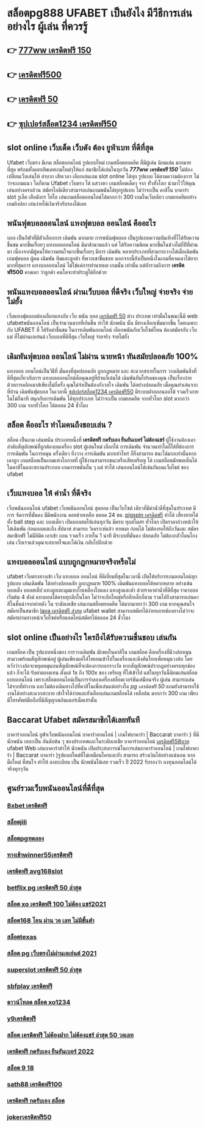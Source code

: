 # สล็อตpg888 UFABET เป็นยังไง มีวีธีการเล่นอย่างไร ผู้เล่น ที่ควรรู้ 

## 👉 [777ww เครดิตฟรี 150](https://mabet.net/register/)
## 👉 [เครดิตฟรี500](https://mabet.net/)
## 👉 [เครดิตฟรี 50](https://mabet.net/credit-free-50/)
## 👉 [ซุปเปอร์สล็อต1234 เครดิตฟรี50](https://member.mabet.net/?action=login)

##  slot online เว็บเด็ด เว็บดัง ต้อง  ยูฟ่าเบท ที่ดีที่สุด

Ufabet เว็บตรง มีเกม สล็อตออนไลน์ รูปแบบใหม่ เกมสล็อตยอดฮิต ที่มีผู้เล่น นิยมเล่น มากมายที่สุด  พร้อมทั้งคอยอัพเดทเกมใหม่ๆให้แก่ สมาชิกได้เล่นในทุกวัน ***777ww เครดิตฟรี 150***   ไม่ต้องเปลี่ยนเว็บเล่นให้ ลำบาก เสียเวลา เลือกเล่นเกม slot online ได้ทุก รูปแบบ ได้ตามความต้องการ  ไม่ว่าจะเกมแนว ใดก็ตาม Ufabet เว็บตรง ได้ แสวงหา เกมสล็อตเด็ดๆ จาก ทั่วทั้งโลก นำมาไว้ให้คุณเล่นอย่างครบถ้วน  สมัครไอดีเดียวสามารถเล่นเกมพนันได้ทุกรูปแบบ ไม่ว่าจะเป็น คาสิโน บาคาร่า  slot  รูเล็ต เสือมังกร ไฮโล เล่นเกมสล็อตออนไลน์ได้มากกว่า 300 เกมในเว็บเดียว เกมยอดฮิตอย่างเกมยิงปลา เล่นง่ายได้เงินจริงรับรองได้เลย


##  พนันฟุตบอลออนไลน์   แทงฟุตบอล ออนไลน์ คืออะไร

 บอล  เป็นกีฬาที่มีตัวเลือกการ เดิมพัน มากมาย การพนันฟุตบอล  เป็นรูปแบบความบันเทิงที่ไได้รับความชื่นชม มากขึ้นเรื่อยๆ  แทงบอลออนไลน์  มีมาช้านานแล้ว แต่ ได้รับความนิยม มากขึ้นในช่วงไม่กี่ปีที่ผ่านมา เนื่องจากมีผู้คนให้ความสนใจมากขึ้นเรื่อยๆ มีการ เดิมพัน หลายประเภทที่สามารถวางได้เมื่อเดิมพันเกมฟุตบอล   ผู้คน เดิมพัน ทีมและลูกค้า ที่พวกเขาชื่นชอบ นอกจากนี้ยังเป็นหนึ่งในเกมที่คาดเดาได้ยากมากที่สุดการ แทงบอลออนไลน์  ไม่ใช่แค่การทำนายผล เกมนั้น เท่านั้น แต่ยังรวมถึงการ **เครดิตฟรี500** คาดเดา ว่าลูกค้า คนใดจะทำประตูได้อีกด้วย

## พนันแทงบอลออนไลน์  ผ่านเว็บบอล ที่ดีจริง เว็บใหญ่ จ่ายจริง จ่ายไม่ยั้ง

 เว็บแทงฟุตบอลต้องเลือกแทงกับ เว็บ พนัน บอล [เครดิตฟรี 50](https://member.mabet.net/?action=login) ต่าง ประเทศ เท่านั้นในขณะนี้มี web ufabetพนันออนไลน์ เป็นจำนวนมากที่เกิดขึ้น ทำให้ นักพนัน นั้น มีทางเลือกเพิ่มมากขึ้น โดยเฉพาะกับ UFABET ที่   ได้รับคำชื่นชม ในการเดิมพันออนไลน์ เลือกพนันกับเว็บไซต์ไหน ต้องสมัครกับ เว็บแม่ ที่ไม่ผ่านเอเย่นต์  เว็บบอลที่ดีที่สุด เว็บใหญ่ จ่ายจริง จ่ายไม่ยั้ง

##  เดิมพันฟุตบอล ออนไลน์ ไม่ผ่าน นายหน้า  ทันสมัยปลอดภัย 100%

แทงบอล ออนไลน์เป็นวิธีที่ มั่นคงที่สุดปลอดภัย ถูกกฎหมาย และ สะดวกสบายในการ วางเดิมพันสิ่งที่ดีที่สุดเกี่ยวกับการ แทงบอลออนไลน์คือคุณอยู่ที่บ้านก็เล่นได้ เดิมพันทีมโปรดของคุณ เป็นเรื่องง่ายด้วยการคลิกเมาส์เพียงไม่กี่ครั้ง คุณไม่จำเป็นต้องกังวลใจ เดิมพัน ได้อย่างปลอดภัย เมื่อคุณทำเล่นจากที่บ้าน เดิมพันฟุตบอล  ในเวลานี้ [ซุปเปอร์สล็อต1234 เครดิตฟรี50](https://mabet.net/20-free-100/)  มีระบบฝากถอนออโต้ รวดเร็วถายในไม่กี่นาที  สนุกกับการเดิมพัน ได้ทุกประเภท ไม่ว่าจะเป็น เกมยอดฮิต  จากทั่วโลก slot มากกว่า 300 เกม จากทั่วโลก ได้ตลอด 24 ชั่วโมง


## สล็อต  คืออะไร ทำไมคนถึงชอบเล่น ?

สล็อต เป็นเกม  เล่นพนัน ประเภทหนึ่งที่ **เครดิตฟรี กดรับเอง ยืนยันเบอร์ ไม่ต้องแชร์** ผู้ใช้งานต้องเดาลำดับสัญลักษณ์ที่ถูกต้องบนเครื่อง slot   ผู้เล่นใหม่  เลือกได้  การเดิมพัน จำนวนเท่าใดก็ได้ที่ต้องการ การเดิมพัน ในการหมุน ครั้งเดียว ยิ่งวาง การเดิมพัน มากเท่าไหร่ ก็ยิ่งสามารถ ชนะได้มากเท่านั้นหากเดาถูก  เกมสล็อตเป็นเกมแห่งโอกาสที่ ผู้ใช้งานสามารถชนะหรือเสียเหรียญ ได้  เกมสล็อตมักพบเห็นได้ในคาสิโนและสถานประกอบ  เกมการพนันอื่น ๆ แต่ ทำได้ เล่นออนไลน์ได้เช่นกันบนเว็บไชต์ ของ ufabet 


## เว็บแทงบอล  ให้ ค่าน้ำ  ที่ดีจริง 

 เว็บพนันออนไลน์   ufabet   เว็บพนันออนไลน์  สุดยอด เป็นเว็บไซต์ เดียวที่มีค่าน้ำดีที่สุดในประเทศ มีการ จัดการที่มั่นคง มีมีพนักงาน คอยช่วยเหลือ ตลอด 24 ชม.  [pigspin เครดิตฟรี](https://mabet.net/register/)   ทำได้  เสี่ยงทายได้ทั้ง ball step และ บอลเดี่ยว เปิดบอลสดให้เล่นทุกวัน มีครบ ทุกสโมสร ทั่วโลก เปิดราคาล่วงหน้าให้ได้เดิมพัน ก่อนบอลเตะถึง  สัปดาห์  สามารถ วิเคราะห์แล้ว ทายผล ก่อนได้ ไม่ต้องรอให้ถึงวันเตะ สมัครสมาชิกฟรี  ไม่มีลิมิต   เอาเข้า ถอน  รวดเร็ว ภายใน 1 นาที มีระบบที่มั่นคง ปลอดภัย ไม่ต้องกลัวโดนโกง เล่น เว็บเราแล้วคุณจะสบายใจและได้เงิน กลับไปอีกด้วย

## แทงบอลออนไลน์ แบบถูกฏกหมายจริงหรือไม่ 

 ufabet เว็บตรงทางเข้า  เว็บ แทงบอล ออนไลน์ ที่ดีเยี่ยมที่สุดในเวลานี้ เปิดให้บริการเกมออนไลน์ทุก รูปแบบ   เล่นเดิมพัน ได้อย่างปลอดภัย ถูกกฏหมาย 100% เดิมพันแทงบอลได้หลากหลาย  อย่างเช่นบอลเต็ง บอลสเต็ป แทงลูกเตะมุมแทงใบเหลืองใบแดง แทงสูงและต่ำ ด้วยราคาค่าน้ำที่ดีที่สุด ราคาบอลเริ่มต้น 4 ตังค์ แทงบอลได้ครบทุกลีกในโลก ไม่ว่าจะลีกใหญ่หรือลีกเล็กก็ตาม รวมไปถึงสามารถเล่นคาสิโนชั้นนำจากค่ายดัง ใน ระดับเอเชีย เล่นเกมสล็อตยอดฮิต ได้มากมายกว่า 300 เกม หากคุณสนใจสมัครเป็นสมาชิก  [lava เครดิตฟรี ล่าสุด](https://mabet.net/credit-free-50/) ufabet wallet  สามารถสมัครได้ง่ายหลายช่องทางไม่ว่าจะสมัครผ่านทางหน้าเว็บไซค์หรือแอดไลน์สมัครได้ตลอด 24 ชั่วโมง

##  slot online  เป็นอย่างไร ใครถึงได้รับความชื่นชอบ เล่นกัน

 เกมสล็อต เป็น รูปแบบหนึ่งของ การวางเดิมพัน  มักพบในคาสิโน   เกมสล็อต  คือเครื่องที่มีวงล้อหมุนสามวงพร้อมสัญลักษณ์อยู่ ผู้เล่นเพียงแค่ใส่โทเคนเข้าไปในเครื่องและดึงคันโยกเพื่อหมุนวงล้อ โดยหวังว่าวงล้อจะหยุดหมุนบนสัญลักษณ์ที่จะต้องการออกรางวัล หากสัญลักษณ์ปรากฏอย่างครบทุกช่องแล้ว ก็จะได้ รับค่าตอบแทน ตั้งแต่ 1x ถึง 100x ของ เหรียญ ที่ใส่เข้าไป แต่ในทุกวันนี้นิยมเล่นสล็อตแบบออนไลน์ เพราะสล็อตออนไลน์เป็นการจำลองเครื่องสล็อตเวอร์ชันเสมือนจริง ผู้เล่น สามารถเล่นได้จากที่ทำงาน และไม่ต้องเดินทางไปที่คาสิโนเพื่อเล่นแต่อย่างใด *pg เครดิตฟรี 50* แถมยังสามารถใช้งานได้อย่างสะดวกสะบาย เข้าใจได้ง่ายและยังเลือกเล่นเกมสล็อตได้ เหลือล้น มากกว่า 300 เกม เพียงมีโทรศัพท์มือถือที่มีสัญญาณอินเตอร์เน็ตเท่านั้น 


##  Baccarat  Ufabet  สมัครสมาชิกได้เลยทันที

บาคาร่าออนไลน์   ยูฟ่าเว็บพนันออนไลน์  บาคาร่าออนไลน์ | เกมไพ่บาคาร่า | Baccarat บาคาร่า } ที่มีนักพนัน  เยอะเป็น อันดับต้น ๆ ของประเทศและในระดับเอเชีย บาคาร่าออนไลน์ [เครดิตฟรี58บาท](https://mabet.net/) ufabet  Web เล่นบาคาร่าทำให้ นักพนัน เปิดประสบการณ์ในการเล่นบาคาร่าออนไลน์ | เกมไพ่บาคาร่า | Baccarat บาคาร่า }รูปแบบใหม่ที่ไม่เหมือนใครและยัง สามารถ สร้างเงินได้อย่างแน่นอน หากมือใหม่ ที่สนใจ   ทำให้ ลงทะเบียน เป็น นักพนันได้เลย รวดเร็ว   ปี 2022 รับรองว่า ลงทุนออนไลน์ได้จริงทุกๆวัน


## ศูนย์รวมเว็บพนันออนไลน์ที่ดีที่สุด

### [8xbet เครดิตฟรี](https://atom.io/themes/สมัคร%20Slot%20PG%20สล็อต%20888%20คา%20สิ%20โน%20ออนไลน์%20008%20สล็อต%2020%20รับ%20100%20เว็บตรง100%)
### [สล็อตjili](https://atom.io/themes/สมัคร%20Slot%20PG%20เครดิตฟรี%20100%20ทํา%20ยอด%20500%20ถอนได้%20300%20008%20สล็อต%2020%20รับ%20100%20เว็บตรง100%)
### [สล็อตpgทดลอง](https://atom.io/themes/สมัคร%20Slot%20PG%20สล็อต%20เติมเงินผ่าน%20เบอร์%20โทรศัพท์%20008%20สล็อต%2020%20รับ%20100%20เว็บตรง100%)
### [ทางเข้าwinner55เครดิตฟรี](https://atom.io/themes/สมัคร%20Slot%20PG%20wow%20slot666%20เครดิตฟรี%20100%20008%20สล็อต%2020%20รับ%20100%20เว็บตรง100%)
### [เครดิตฟรี avg168slot](https://atom.io/themes/สมัคร%20Slot%20PG%20pg%20888%20เครดิตฟรี%20008%20สล็อต%2020%20รับ%20100%20เว็บตรง100%)
### [betflix pg เครดิตฟรี 50 ล่าสุด](https://atom.io/themes/สมัคร%20Slot%20PG%20เครดิตฟรี%20100%20เคยฝาก%20ได้%20120%20008%20สล็อต%2020%20รับ%20100%20เว็บตรง100%)
### [สล็อต xo เครดิตฟรี 100 ไม่ต้อง แชร์2021](https://atom.io/themes/สมัคร%20Slot%20PG%20เว็บตรงไม่ผ่านเอเย่นต์%20เครดิตฟรี2022%20008%20สล็อต%2020%20รับ%20100%20เว็บตรง100%)
### [สล็อต168 โอน ผ่าน วอ เลท ไม่มีขั้นต่ํา](https://atom.io/themes/สมัคร%20Slot%20PG%20ซุปเปอร์%20สล็อต1234%20เครดิตฟรี%2050%20008%20สล็อต%2020%20รับ%20100%20เว็บตรง100%)
### [สล็อตtexas](https://atom.io/themes/สมัคร%20Slot%20PG%20สล็อต%20ฝาก10%20รับ%20100%20ทำยอด%20200%20008%20สล็อต%2020%20รับ%20100%20เว็บตรง100%)
### [สล็อต pg เว็บตรงไม่ผ่านเอเย่นต์ 2021](https://atom.io/themes/สมัคร%20Slot%20PG%20สล็อต%20เว็บใหญ่%20อันดับ%201%20008%20สล็อต%2020%20รับ%20100%20เว็บตรง100%)
### [superslot เครดิตฟรี 50 ล่าสุด](https://atom.io/themes/สมัคร%20Slot%20PG%20สล็อต888%20008%20สล็อต%2020%20รับ%20100%20เว็บตรง100%)
### [sbfplay เครดิตฟรี](https://atom.io/themes/สมัคร%20Slot%20PG%20สล็อต%20xo%20เครดิตฟรี%20ไม่ต้องฝากก่อน%20ไม่ต้องแชร์%20ยืนยันเบอร์โทรศัพท์%20008%20สล็อต%2020%20รับ%20100%20เว็บตรง100%)
### [ดาวน์โหลด สล็อต xo1234](https://atom.io/themes/สมัคร%20Slot%20PG%20สล็อต%205g%20008%20สล็อต%2020%20รับ%20100%20เว็บตรง100%)
### [y9เครดิตฟรี](https://atom.io/themes/สมัคร%20Slot%20PG%20panda%20777เครดิตฟรี%20100%20008%20สล็อต%2020%20รับ%20100%20เว็บตรง100%)
### [สล็อต เครดิตฟรี ไม่ต้องฝาก ไม่ต้องแชร์ ล่าสุด 50 วอเลท](https://atom.io/themes/สมัคร%20Slot%20PG%20ap123สล็อต%20008%20สล็อต%2020%20รับ%20100%20เว็บตรง100%)
### [เครดิตฟรี กดรับเอง ยืนยันเบอร์ 2022](https://atom.io/themes/สมัคร%20Slot%20PG%20สล็อต99%20008%20สล็อต%2020%20รับ%20100%20เว็บตรง100%)
### [สล็อต 9 18](https://atom.io/themes/สมัคร%20Slot%20PG%20สล็อต%20555%20008%20สล็อต%2020%20รับ%20100%20เว็บตรง100%)
### [sath88 เครดิตฟรี100](https://atom.io/themes/สมัคร%20Slot%20PG%20ufayaboเครดิตฟรี100%20008%20สล็อต%2020%20รับ%20100%20เว็บตรง100%)
### [เครดิตฟรี กดรับเอง สล็อต](https://atom.io/themes/สมัคร%20Slot%20PG%20สล็อต%20joker%20เว็บตรง%20ไม่ผ่านเอเย่นต์%20008%20สล็อต%2020%20รับ%20100%20เว็บตรง100%)
### [jokerเครดิตฟรี50](https://atom.io/themes/สมัคร%20Slot%20PG%20เครดิตฟรี50ยืนยันเบอร์2022ล่าสุด%20008%20สล็อต%2020%20รับ%20100%20เว็บตรง100%)